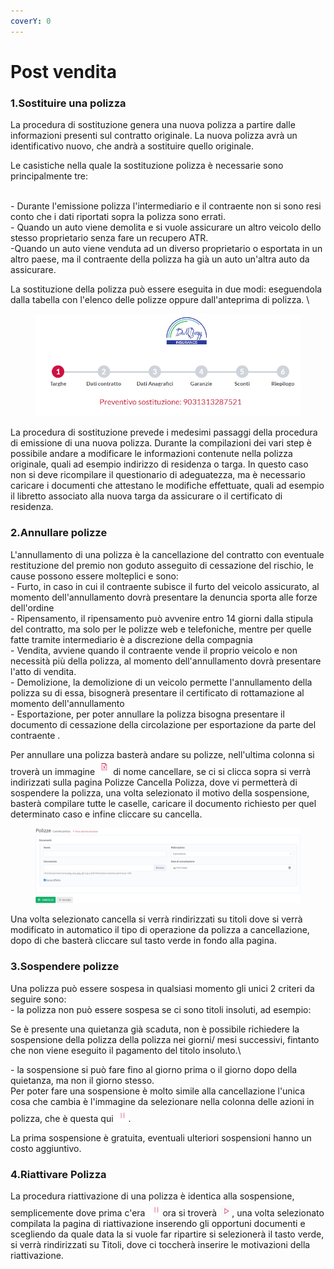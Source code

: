 ```yaml
---
coverY: 0
---
```


# Post vendita

### 1.Sostituire una polizza

La procedura di sostituzione genera una nuova polizza a partire dalle informazioni presenti sul contratto originale. La nuova polizza avrà un identificativo nuovo, che andrà a sostituire quello originale.

Le casistiche nella quale la sostituzione polizza è necessarie sono principalmente tre:&#x20;

\
\- Durante l'emissione polizza l'intermediario e il contraente non si sono resi conto che i dati riportati sopra la polizza sono errati.\
\- Quando un auto viene demolita e si vuole assicurare un altro veicolo dello stesso proprietario senza fare un recupero ATR.\
\-Quando un auto viene venduta ad un diverso proprietario o esportata in un altro paese, ma il contraente della polizza ha già un auto un'altra auto da assicurare.



La sostituzione della polizza può essere eseguita in due modi: eseguendola dalla tabella con l'elenco delle polizze oppure dall'anteprima di polizza. \




<figure><img src=".gitbook/assets/Immagine 2023-07-25 145451.png" alt=""><figcaption></figcaption></figure>



La procedura di sostituzione prevede i medesimi passaggi della procedura di emissione di una nuova polizza. Durante la compilazioni dei vari step è possibile andare a modificare le informazioni contenute nella polizza originale, quali ad esempio indirizzo di residenza o targa. In questo caso non si deve ricompilare il questionario di adeguatezza, ma è necessario caricare i documenti che attestano le modifiche effettuate, quali ad esempio il libretto associato alla nuova targa da assicurare o il certificato di residenza.

### 2.Annullare polizze

L'annullamento di una polizza è la cancellazione del contratto con eventuale restituzione del premio non goduto asseguito di cessazione del rischio, le cause possono essere molteplici e sono:\
\- Furto, in caso in cui il contraente subisce il furto del veicolo assicurato, al momento dell'annullamento dovrà presentare la denuncia sporta alle forze dell'ordine\
\- Ripensamento, il ripensamento può avvenire entro 14 giorni dalla stipula del contratto, ma solo per le polizze web e telefoniche, mentre per quelle fatte tramite intermediario è a discrezione della compagnia\
\- Vendita, avviene quando il contraente vende il proprio veicolo e non necessità più della polizza, al momento dell'annullamento dovrà presentare l'atto di vendita.\
\- Demolizione, la demolizione di un veicolo permette l'annullamento della polizza su di essa, bisognerà presentare il certificato di rottamazione al momento dell'annullamento \
\- Esportazione, per poter annullare la polizza bisogna presentare il documento di cessazione della circolazione per esportazione da parte del contraente .

Per annullare una polizza basterà andare su polizze, nell'ultima colonna si troverà un immagine ![](<.gitbook/assets/Immagine 2023-07-26 113512.png>) di nome cancellare, se ci si clicca sopra si verrà indirizzati sulla pagina Polizze Cancella Polizza, dove vi permetterà di sospendere la polizza, una volta selezionato il motivo della sospensione, basterà compilare tutte le caselle, caricare il documento richiesto per quel determinato caso e infine cliccare su cancella.

<figure><img src=".gitbook/assets/Immagine 2023-07-26 115133.png" alt=""><figcaption></figcaption></figure>

Una volta selezionato cancella si verrà rindirizzati su titoli dove si verrà modificato in automatico il tipo di operazione da polizza a cancellazione, dopo di che basterà cliccare sul tasto verde in fondo alla pagina.&#x20;

### 3.Sospendere polizze

Una polizza può essere sospesa in qualsiasi momento gli unici 2 criteri da seguire sono:\
\- la polizza non può essere sospesa se ci sono titoli insoluti, ad esempio:&#x20;

Se è presente una quietanza già scaduta, non è possibile richiedere la sospensione della polizza della polizza nei giorni/ mesi successivi, fintanto che non viene eseguito il pagamento del titolo insoluto.\


\- la sospensione si può fare fino al giorno prima o il giorno dopo della quietanza, ma non il giorno stesso.\
Per poter fare una sospensione è molto simile alla cancellazione l'unica cosa che cambia è l'immagine da selezionare nella colonna delle azioni in polizza, che è questa qui![](<.gitbook/assets/Immagine 2023-07-26 121950.png>).&#x20;

La prima sospensione è gratuita, eventuali ulteriori sospensioni hanno un costo aggiuntivo. &#x20;

### 4.Riattivare Polizza

La procedura riattivazione di una polizza è identica alla sospensione, semplicemente dove prima c'era ![](<.gitbook/assets/Immagine 2023-07-26 121950 (1).png>)ora si troverà ![](<.gitbook/assets/Immagine 2023-07-26 122507.png>), una volta selezionato compilata la pagina di riattivazione inserendo gli opportuni documenti e scegliendo da quale data la si vuole far ripartire si selezionerà il tasto verde, si verrà rindirizzati su Titoli, dove ci toccherà inserire le motivazioni della riattivazione.&#x20;
